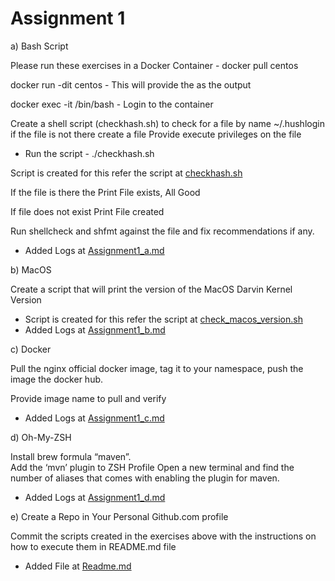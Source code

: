 # Assignment 1

a) Bash Script

Please run these exercises in a Docker Container - docker pull centos

docker run -dit centos - This will provide the <containerid> as the output

docker exec -it <containerid> /bin/bash - Login to the container

Create a shell script (checkhash.sh) to check for a file by name ~/.hushlogin if the file is not there create a file
Provide execute privileges on the file

- Run the script - ./checkhash.sh

Script is created for this refer the script at [checkhash.sh](checkhash.sh)

If the file is there the Print
File exists, All Good

If file does not exist Print 
File created

Run shellcheck and shfmt against the file and fix recommendations if any.

- Added Logs at [Assignment1_a.md](Assignment1_a.md)

b) MacOS

Create a script that will print the version of the MacOS Darvin Kernel Version

- Script is created for this refer the script at [check_macos_version.sh](check_macos_version.sh)
- Added Logs at [Assignment1_b.md](Assignment1_b.md)

c) Docker

Pull the nginx official docker image, tag it to your namespace, push the image the docker hub.

Provide image name to pull and verify

- Added Logs at [Assignment1_c.md](Assignment1_c.md)

d) Oh-My-ZSH

Install brew formula “maven”.  
Add the ‘mvn’ plugin to ZSH Profile
Open a new terminal and find the number of aliases that comes with enabling the plugin for maven.

- Added Logs at [Assignment1_d.md](Assignment1_d.md)

e)  Create a Repo in Your Personal Github.com profile

Commit the scripts created in the exercises above with the instructions on how to execute them in README.md file

- Added File at [Readme.md](Readme.md)
